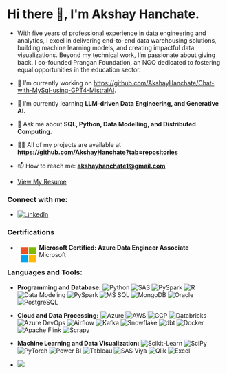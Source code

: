 # Hi there 👋, I'm Akshay Hanchate.

- With five years of professional experience in data engineering and analytics, I excel in delivering end-to-end data warehousing solutions, building machine learning models, and creating impactful data visualizations. Beyond my technical work, I’m passionate about giving back. I co-founded Prangan Foundation, an NGO dedicated to fostering equal opportunities in the education sector.

- 🔭 I’m currently working on https://github.com/AkshayHanchate/Chat-with-MySql-using-GPT4-MistralAI.
- 🌱 I’m currently learning **LLM-driven Data Engineering, and Generative AI.**
- 💬 Ask me about **SQL, Python, Data Modelling, and Distributed Computing.**
- 👨‍💻 All of my projects are available at **https://github.com/AkshayHanchate?tab=repositories**
- 📫 How to reach me: **akshayhanchate1@gmail.com**
- [View My Resume](https://drive.google.com/file/d/1qrMCC7CyUKgyYwsDAjmrNx7PNzxHgZVZ/view?usp=sharing)





### Connect with me:
- [![LinkedIn](https://img.shields.io/badge/-LinkedIn-blue?style=flat&logo=linkedin)](https://www.linkedin.com/in/akshay-hanchate/)



### Certifications

- <p>
  <img src="https://github.com/AkshayHanchate/AkshayHanchate/blob/main/microsoft.svg" alt="microsoft Logo" width="50" align="left">
   <strong>Microsoft Certified: Azure Data Engineer Associate</strong><br>
   Microsoft
  </p>





### Languages and Tools:

- **Programming and Database:**
![Python](https://img.shields.io/badge/-Python-3776AB?logo=python&logoColor=white)
![SAS](https://img.shields.io/badge/-SAS-005386?logo=sas&logoColor=white)
![PySpark](https://img.shields.io/badge/-PySpark-E25A1C?logo=apache-spark&logoColor=white)
![R](https://img.shields.io/badge/-R-276DC3?logo=r&logoColor=white)
![Data Modeling](https://img.shields.io/badge/-Data%20Modeling-1E90FF)
![PySpark](https://img.shields.io/badge/-PySpark-E25A1C?logo=apache-spark&logoColor=white)
![MS SQL](https://img.shields.io/badge/-MS%20SQL-CC2927?logo=microsoft-sql-server&logoColor=white)
![MongoDB](https://img.shields.io/badge/-MongoDB-47A248?logo=mongodb&logoColor=white)
![Oracle](https://img.shields.io/badge/-Oracle-F80000?logo=oracle&logoColor=white)
![PostgreSQL](https://img.shields.io/badge/-PostgreSQL-336791?logo=postgresql&logoColor=white)

- **Cloud and Data Processing:**
![Azure](https://img.shields.io/badge/-Azure-0078D4?logo=microsoft-azure&logoColor=white)
![AWS](https://img.shields.io/badge/-AWS-232F3E?logo=amazon-aws&logoColor=white)
![GCP](https://img.shields.io/badge/-GCP-4285F4?logo=google-cloud&logoColor=white)
![Databricks](https://img.shields.io/badge/-Databricks-FF3621?logo=databricks&logoColor=white)
![Azure DevOps](https://img.shields.io/badge/-Azure%20DevOps-0078D7?logo=azure-devops&logoColor=white)
![Airflow](https://img.shields.io/badge/-Airflow-017CEE?logo=apache-airflow&logoColor=white)
![Kafka](https://img.shields.io/badge/-Kafka-231F20?logo=apache-kafka&logoColor=white)
![Snowflake](https://img.shields.io/badge/-Snowflake-29B5E8?logo=snowflake&logoColor=white)
![dbt](https://img.shields.io/badge/-dbt-FF694B?logo=dbt&logoColor=white)
![Docker](https://img.shields.io/badge/-Docker-2496ED?logo=docker&logoColor=white)
![Apache Flink](https://img.shields.io/badge/-Apache%20Flink-E6526F?logo=apache-flink&logoColor=white)
![Scrapy](https://img.shields.io/badge/-Scrapy-48A247?logo=scrapy&logoColor=white)


- **Machine Learning and Data Visualization:** 
![Scikit-Learn](https://img.shields.io/badge/-Scikit%20Learn-F7931E?logo=scikit-learn&logoColor=white)
![SciPy](https://img.shields.io/badge/-SciPy-8CAAE6?logo=scipy&logoColor=white)
![PyTorch](https://img.shields.io/badge/-PyTorch-EE4C2C?logo=pytorch&logoColor=white)
![Power BI](https://img.shields.io/badge/-Power%20BI-F2C811?logo=power-bi&logoColor=black)
![Tableau](https://img.shields.io/badge/-Tableau-E97627?logo=tableau&logoColor=white)
![SAS Viya](https://img.shields.io/badge/-SAS%20Viya-0081C6?logo=sas&logoColor=white)
![Qlik](https://img.shields.io/badge/-Qlik-3A4EBB?logo=qlik&logoColor=white)
![Excel](https://img.shields.io/badge/-Excel-217346?logo=microsoft-excel&logoColor=white)

- ![](https://komarev.com/ghpvc/?username=AkshayHanchate)








